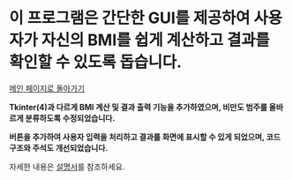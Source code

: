 # 이 프로그램은 간단한 GUI를 제공하여 사용자가 자신의 BMI를 쉽게 계산하고 결과를 확인할 수 있도록 돕습니다.

[메인 페이지로 돌아가기](https://github.com/jaeyong0311?tab=repositories)

**Tkinter(4)과 다르게 BMI 계산 및 결과 출력 기능을 추가하였으며, 비만도 범주를 올바르게 분류하도록 수정되었습니다.**

**버튼을 추가하여 사용자 입력을 처리하고 결과를 화면에 표시할 수 있게 되었으며, 코드 구조와 주석도 개선되었습니다.**

자세한 내용은 [설명서](https://github.com/jaeyong0311/-Tkinter-5-/commit/47df74bdc6dcb0e431a702317e88180b98120abc)를 참조하세요.
